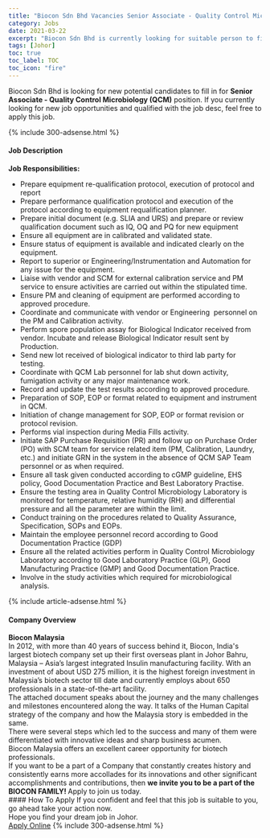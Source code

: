 ```yaml
---
title: "Biocon Sdn Bhd Vacancies Senior Associate - Quality Control Microbiology (QCM)" 
category: Jobs 
date: 2021-03-22 
excerpt: "Biocon Sdn Bhd is currently looking for suitable person to fill in the Senior Associate - Quality Control Microbiology (QCM) which based in Johor" 
tags: [Johor] 
toc: true 
toc_label: TOC 
toc_icon: "fire" 
--- 
```


<p>Biocon Sdn Bhd is looking for new potential candidates to fill in for <b>Senior Associate - Quality Control Microbiology (QCM)</b> position. If you currently looking for new job opportunities and qualified with the job desc, feel free to apply this job.
</p>{% include 300-adsense.html %} 
<div><div><h4>Job Description</h4></div><div><div><span><div><div><strong>Job Responsibilities:</strong></div><ul><li>Prepare equipment re-qualification protocol, execution of protocol and report</li><li>Prepare performance qualification protocol and execution of the protocol according to equipment requalification planner.</li><li>Prepare initial document (e.g. SLIA and URS) and prepare or review qualification document such as IQ, OQ and PQ for new equipment</li><li>Ensure all equipment are in calibrated and validated state.</li><li>Ensure status of equipment is available and indicated clearly on the equipment.</li><li>Report to superior or Engineering/Instrumentation and Automation for any issue for the equipment.</li><li>Liaise with vendor and SCM for external calibration service and PM service to ensure activities are carried out within the stipulated time.</li><li>Ensure PM and cleaning of equipment are performed according to approved procedure.</li><li>Coordinate and communicate with vendor or Engineering&#160; personnel on the PM and Calibration activity.</li><li>Perform spore population assay for Biological Indicator received from vendor. Incubate and release Biological Indicator result sent by Production.</li><li>Send new lot received of biological indicator to third lab party for testing.</li><li>Coordinate with QCM Lab personnel for lab shut down activity, fumigation activity or any major maintenance work.</li><li>Record and update the test results according to approved procedure.</li><li>Preparation of SOP, EOP or format related to equipment and instrument in QCM.</li><li>Initiation of change management for SOP, EOP or format revision or protocol revision.</li><li>Performs vial inspection during Media Fills activity.</li><li>Initiate SAP Purchase Requisition (PR) and follow up on Purchase Order (PO) with SCM team for service related item (PM, Calibration, Laundry, etc.) and initiate GRN in the system in the absence of QCM SAP Team personnel or as when required.</li><li>Ensure all task given conducted according to cGMP guideline, EHS policy, Good Documentation Practice and Best Laboratory Practise.</li><li>Ensure the testing area in Quality Control Microbiology Laboratory is monitored for temperature, relative humidity (RH) and differential pressure and all the parameter are within the limit.</li><li>Conduct training on the procedures related to Quality Assurance, Specification, SOPs and EOPs.&#160;&#160;</li><li>Maintain the employee personnel record according to Good Documentation Practice (GDP)</li><li>Ensure all the related activities perform in Quality Control Microbiology Laboratory according to Good Laboratory Practice (GLP), Good Manufacturing Practice (GMP) and Good Documentation Practice.</li><li>Involve in the study activities which required for microbiological analysis.</li></ul></div></span></div></div></div> 
{% include article-adsense.html %} 
<div><div><h4>Company Overview</h4></div><div><div><span><div><div>
<strong>Biocon Malaysia</strong></div>
<div>
	In 2012, with more than 40 years of success behind it, Biocon, India's largest biotech company set up their first overseas plant in Johor Bahru, Malaysia &#8211; Asia&#8217;s largest integrated Insulin manufacturing facility. With an investment of about USD 275 million, it is the highest foreign investment in Malaysia&#8217;s biotech sector till date and currently employs about 650 professionals in a state-of-the-art facility.<br>
	The attached document speaks about the journey and the many challenges and milestones encountered along the way. It talks of the Human Capital strategy of the company and how the Malaysia story is embedded in the same.<br>
	There were several steps which led to the success and many of them were differentiated with innovative ideas and sharp business acumen.</div>
<div>
	Biocon Malaysia offers an excellent career opportunity for biotech professionals.</div>
<div>
	If you want to be a part of a Company that constantly creates history and consistently earns more accollades for its innovations and other significant accomplishments and contributions, then <strong>we invite you to be a part of the BIOCON FAMILY! </strong>Apply to join us today.</div></div></span></div></div></div> 
#### How To Apply 
If you confident and feel that this job is suitable to you, go ahead take your action now. <br/> 
Hope you find your dream job in Johor. <br/> 
<a href="https://www.jobstreet.com.my/en/job/senior-associate-quality-control-microbiology-qcm-4511243?jobId=jobstreet-my-job-4511243&" class="btn btn--info" target="_blank" rel="nofollow noopenner">Apply Online</a> 
{% include 300-adsense.html %} 